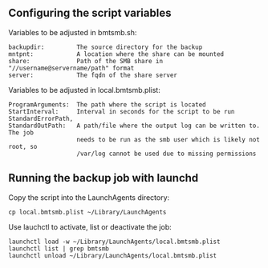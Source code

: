 ## Configuring the script variables

Variables to be adjusted in bmtsmb.sh:

    backupdir:         The source directory for the backup
    mntpnt:            A location where the share can be mounted
    share:             Path of the SMB share in "//username@servername/path" format
    server:            The fqdn of the share server

Variables to be adjusted in local.bmtsmb.plist:

    ProgramArguments:  The path where the script is located
    StartInterval:     Interval in seconds for the script to be run
    StandardErrorPath,
    StandardOutPath:   A path/file where the output log can be written to. The job
                       needs to be run as the smb user which is likely not root, so
                       /var/log cannot be used due to missing permissions


## Running the backup job with launchd

Copy the script into the LaunchAgents directory:

    cp local.bmtsmb.plist ~/Library/LaunchAgents

Use lauchctl to activate, list or deactivate the job:

    launchctl load -w ~/Library/LaunchAgents/local.bmtsmb.plist
    launchctl list | grep bmtsmb
    launchctl unload ~/Library/LaunchAgents/local.bmtsmb.plist
